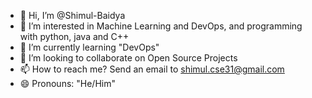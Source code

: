 - 👋 Hi, I’m @Shimul-Baidya
- 👀 I’m interested in Machine Learning and DevOps, and programming with python, java and C++ 
- 🌱 I’m currently learning "DevOps"
- 💞️ I’m looking to collaborate on Open Source Projects
- 📫 How to reach me? Send an email to shimul.cse31@gmail.com
- 😄 Pronouns: "He/Him"

<!---
Shimul-Baidya/Shimul-Baidya is a ✨ special ✨ repository because its `README.md` (this file) appears on your GitHub profile.
You can click the Preview link to take a look at your changes.
--->
